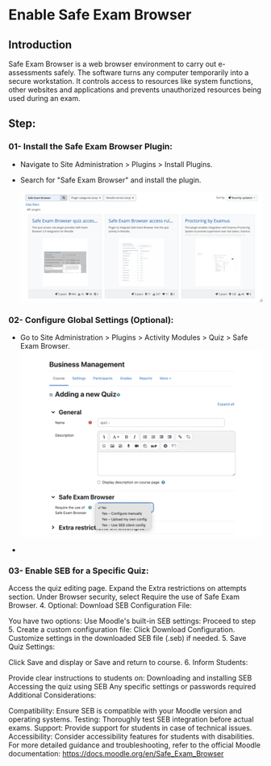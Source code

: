 <h1>Enable Safe Exam Browser</h1>

<h2>Introduction</h2>
Safe Exam Browser is a web browser environment to carry out e-assessments safely. The software turns any computer temporarily into a secure workstation. It controls access to resources like system functions, other websites and applications and prevents unauthorized resources being used during an exam.

<h2>Step:</h2>
<h3>01- Install the Safe Exam Browser Plugin:</h3>

* Navigate to Site Administration > Plugins > Install Plugins.
* Search for "Safe Exam Browser" and install the plugin.

   <img src="https://github.com/LEARN-LK/lms/blob/master/img/114-plugin.png?raw=true" alt="image" style="max-width: 100%;width: 500px;">

<h3>02- Configure Global Settings (Optional):</h3>

* Go to Site Administration > Plugins > Activity Modules > Quiz > Safe Exam Browser.
  <img src="https://github.com/LEARN-LK/lms/blob/master/img/115-safe%20browser.png?raw=true" alt="image" style="max-width: 100%;width: 500px;">

* 
<h3>03- Enable SEB for a Specific Quiz:</h3>

Access the quiz editing page.
Expand the Extra restrictions on attempts section.
Under Browser security, select Require the use of Safe Exam Browser.
4. Optional: Download SEB Configuration File:

You have two options:
Use Moodle's built-in SEB settings: Proceed to step 5.
Create a custom configuration file:
Click Download Configuration.
Customize settings in the downloaded SEB file (.seb) if needed.
5. Save Quiz Settings:

Click Save and display or Save and return to course.
6. Inform Students:

Provide clear instructions to students on:
Downloading and installing SEB
Accessing the quiz using SEB
Any specific settings or passwords required
Additional Considerations:

Compatibility: Ensure SEB is compatible with your Moodle version and operating systems.
Testing: Thoroughly test SEB integration before actual exams.
Support: Provide support for students in case of technical issues.
Accessibility: Consider accessibility features for students with disabilities.
For more detailed guidance and troubleshooting, refer to the official Moodle documentation: https://docs.moodle.org/en/Safe_Exam_Browser
